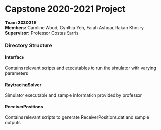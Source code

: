 # Capstone 2020-2021 Project
**Team 2020219**  
**Members:** Caroline Wood, Cynthia Yeh, Farah Ashqar, Rakan Khoury  
**Supervisor:** Professor Costas Sarris  


### Directory Structure
#### Interface
Contains relevant scripts and executables to run the simulator with varying parameters

#### RaytracingSolver
Simulator executable and sample information provided by professor

#### ReceiverPositions
Contains relevant scripts to generate ReceiverPositions.dat and sample outputs
